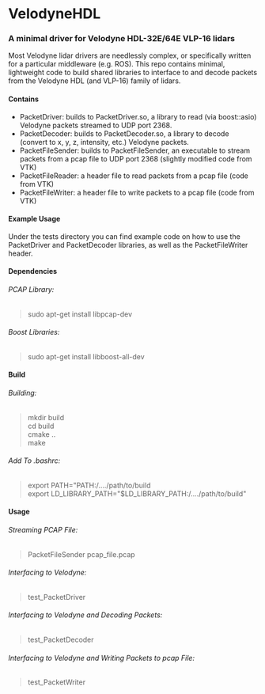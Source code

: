 # VelodyneHDL

### A minimal driver for Velodyne HDL-32E/64E VLP-16 lidars
Most Velodyne lidar drivers are needlessly complex, or specifically written for a particular middleware (e.g. ROS). This repo contains minimal, lightweight code to build shared libraries to interface to and decode packets from the Velodyne HDL (and VLP-16) family of lidars.

#### Contains
 - PacketDriver: builds to PacketDriver.so, a library to read (via boost::asio) Velodyne packets streamed to UDP port 2368.
 - PacketDecoder: builds to PacketDecoder.so, a library to decode (convert to x, y, z, intensity, etc.) Velodyne packets.
 - PacketFileSender: builds to PacketFileSender, an executable to stream packets from a pcap file to UDP port 2368 (slightly modified code from VTK)
 - PacketFileReader: a header file to read packets from a pcap file (code from VTK)
 - PacketFileWriter: a header file to write packets to a pcap file (code from VTK)
 
#### Example Usage
Under the tests directory you can find example code on how to use the PacketDriver and PacketDecoder libraries, as well as the PacketFileWriter header.

#### Dependencies  

###### PCAP Library:
> sudo apt-get install libpcap-dev  

###### Boost Libraries:
> sudo apt-get install libboost-all-dev  

#### Build  

###### Building:
> mkdir build  
> cd build  
> cmake ..  
> make

###### Add To .bashrc:
> export PATH="PATH:/..../path/to/build  
> export LD_LIBRARY_PATH="$LD_LIBRARY_PATH:/..../path/to/build"  

#### Usage  

###### Streaming PCAP File:
> PacketFileSender pcap_file.pcap  

###### Interfacing to Velodyne:
> test_PacketDriver

###### Interfacing to Velodyne and Decoding Packets:
> test_PacketDecoder

###### Interfacing to Velodyne and Writing Packets to pcap File:
> test_PacketWriter
